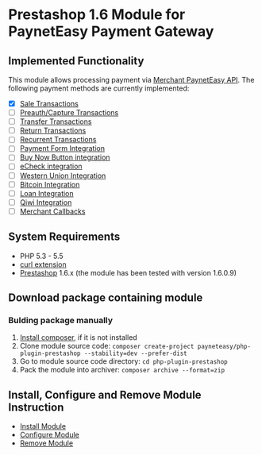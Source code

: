 # Prestashop 1.6 Module for PaynetEasy Payment Gateway

## Implemented Functionality

This module allows processing payment via [Merchant PaynetEasy API](http://wiki.payneteasy.com/index.php/PnE:Merchant_API). The following payment methods are currently implemented:
- [x] [Sale Transactions](http://wiki.payneteasy.com/index.php/PnE:Sale_Transactions)
- [ ] [Preauth/Capture Transactions](http://wiki.payneteasy.com/index.php/PnE:Preauth/Capture_Transactions)
- [ ] [Transfer Transactions](http://wiki.payneteasy.com/index.php/PnE:Transfer_Transactions)
- [ ] [Return Transactions](http://wiki.payneteasy.com/index.php/PnE:Return_Transactions)
- [ ] [Recurrent Transactions](http://wiki.payneteasy.com/index.php/PnE:Recurrent_Transactions)
- [ ] [Payment Form Integration](http://wiki.payneteasy.com/index.php/PnE:Payment_Form_integration)
- [ ] [Buy Now Button integration](http://wiki.payneteasy.com/index.php/PnE:Buy_Now_Button_integration)
- [ ] [eCheck integration](http://wiki.payneteasy.com/index.php/PnE:eCheck_integration)
- [ ] [Western Union Integration](http://wiki.payneteasy.com/index.php/PnE:Western_Union_Integration)
- [ ] [Bitcoin Integration](http://wiki.payneteasy.com/index.php/PnE:Bitcoin_integration)
- [ ] [Loan Integration](http://wiki.payneteasy.com/index.php/PnE:Loan_integration)
- [ ] [Qiwi Integration](http://wiki.payneteasy.com/index.php/PnE:Qiwi_integration)
- [ ] [Merchant Callbacks](http://wiki.payneteasy.com/index.php/PnE:Merchant_Callbacks)

## System Requirements

* PHP 5.3 - 5.5
* [curl extension](http://php.net/manual/en/book.curl.php)
* [Prestashop](http://www.prestashop.com/en/download) 1.6.x (the module has been tested with version 1.6.0.9)

## <a name="get_package"></a> Download package containing module

### Bulding package manually
1. [Install composer](http://getcomposer.org/doc/00-intro.md), if it is not installed
2. Clone module source code: `composer create-project payneteasy/php-plugin-prestashop --stability=dev --prefer-dist`
3. Go to module source code directory: `cd php-plugin-prestashop`
4. Pack the module into archiver: `composer archive --format=zip`

## Install, Configure and Remove Module Instruction

* [Install Module](01-installation.md)
* [Configure Module](02-configuration.md)
* [Remove Module](03-uninstalling.md)
